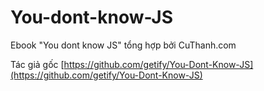 # You-dont-know-JS
Ebook "You dont know JS" tổng hợp bởi CuThanh.com

Tác giả gốc [https://github.com/getify/You-Dont-Know-JS](https://github.com/getify/You-Dont-Know-JS)
